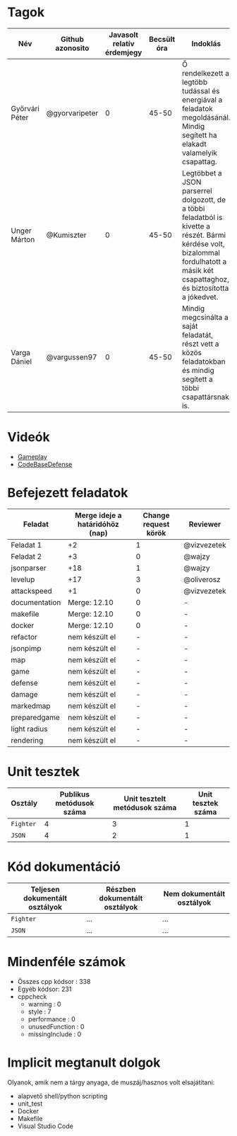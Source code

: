 # Tagok

| Név | Github azonosito  | Javasolt relatív érdemjegy | Becsült óra | Indoklás  | 
| --- | ---- | --- | ------------------ | --------- |
| Győrvári Péter | @gyorvaripeter | 0 | 45-50 | Ő rendelkezett a legtöbb tudással és energiával a feladatok megoldásánál. Mindig segített ha elakadt valamelyik csapattag. |
| Unger Márton | @Kumiszter | 0 | 45-50 | Legtöbbet a JSON parserrel dolgozott, de a többi feladatból is kivette a részét. Bármi kérdése volt, bizalommal fordulhatott a másik két csapattaghoz, és biztosította a jókedvet.|
| Varga Dániel | @vargussen97 | 0 | 45-50 | Mindig megcsinálta a saját feladatát, részt vett a közös feladatokban és mindig segített a többi csapattársnak is. |


# Videók

 - [Gameplay](/videos/gameplay.mp4)
 - [CodeBaseDefense](/videos/codebasedefense.mp4)

# Befejezett feladatok

| Feladat | Merge ideje a határidóhöz (nap) | Change request körök | Reviewer | 
| ------- | ------------------------------- | -------------------- | -------- |
| Feladat 1 | +2 | 1 | @vizvezetek | 
| Feladat 2 | +3 | 0 | @wajzy |
| jsonparser | +18 | 1 | @wajzy |
| levelup | +17 | 3 | @oliverosz |
| attackspeed | +1 | 0 | @vizvezetek |
| documentation | Merge: 12.10 | 0 | - |
| makefile | Merge: 12.10 | 0 | - |
| docker | Merge: 12.10 | 0 | - |
| refactor | nem készült el | - | - |
| jsonpimp | nem készült el | - | - |
| map | nem készült el | - | - |
| game | nem készült el | - | - |
| defense | nem készült el | - | - |
| damage | nem készült el | - | - |
| markedmap | nem készült el | - | - |
| preparedgame | nem készült el | - | -
| light radius | nem készült el | - | - |
| rendering | nem készült el | - | - |

# Unit tesztek

| Osztály | Publikus metódusok száma | Unit tesztelt metódusok száma | Unit tesztek száma |
| --- | --- | --- | --- |
| `Fighter` | 4 | 3 | 1 |
| `JSON` | 4 | 2 | 1 | 

# Kód dokumentáció

| Teljesen dokumentált osztályok | Részben dokumentált osztályok | Nem dokumentált osztályok |
| --- | --- | --- | 
| `Fighter` | ... | ... | 
| `JSON` | ... | ... |  

# Mindenféle számok

 - Összes cpp kódsor : 338
 - Egyéb kódsor: 231
 - cppcheck
   - warning : 0
   - style : 7
   - performance : 0
   - unusedFunction : 0
   - missingInclude : 0
 
# Implicit megtanult dolgok
Olyanok, amik nem a tárgy anyaga, de muszáj/hasznos volt elsajátítani:
 - alapvető shell/python scripting
 - unit_test
 - Docker
 - Makefile
 - Visual Studio Code
 